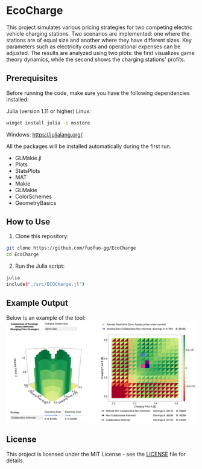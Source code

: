 # EcoCharge

This project simulates various pricing strategies for two competing electric vehicle charging stations. Two scenarios are implemented: one where the stations are of equal size and another where they have different sizes. Key parameters such as electricity costs and operational expenses can be adjusted. The results are analyzed using two plots: the first visualizes game theory dynamics, while the second shows the charging stations' profits.

## Prerequisites
Before running the code, make sure you have the following dependencies installed:

Julia (version 1.11 or higher) 
Linux:
```bash
winget install julia -s msstore
```

Windows:
https://julialang.org/

All the packages will be installed automatically during the first run.
- GLMakie.jl
- Plots
- StatsPlots
- MAT
- Makie 
- GLMakie  
- ColorSchemes
- GeometryBasics

## How to Use
1. Clone this repository:
```bash
git clone https://github.com/fuofuo-gg/EcoCharge
cd EcoCharge
```
2. Run the Julia script:
```bash
julia
include("./src/ECOCharge.jl")
```

## Example Output
Below is an example of the tool:
![Example Output](images/Annotation_2024-12-11_164253.png)

## License
This project is licensed under the MIT License - see the [LICENSE](LICENSE) file for details.
